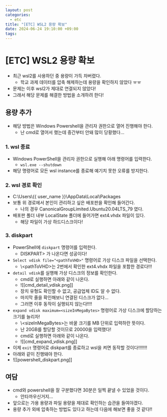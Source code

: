 ```yaml
---
layout: post
categories:
  - etc
title: "[ETC] WSL2 용량 확보"
date: 2024-06-24 19:10:00 +09:00
tags:
---
```

# [ETC] WSL2 용량 확보

- 최근 wsl2를 사용하던 중 용량이 가득 차버렸다.
	- 학교 과제 데이터를 압축 해제하는데 용량을 확인하지 않았다 ㅠㅠ
- 문제는 이후 wsl2가 제대로 연결되지 않았다!
- 그래서 해당 문제를 해결한 방법을 소개하려 한다!

## 용량 추가

- 해당 방법은 Windows Powershell을 관리자 권한으로 열어 진행해야 한다.
	- 난 cmd로 열어서 했는데 중간부터 안돼 많이 당황했다...

### 1. wsl 종료

- Windows PowerShell을 관리자 권한으로 실행해 아래 명령어를 입력한다.
	- `wsl.exe --shutdown`
- 해당 명령어로 모든 wsl instance를 종료해 예기치 못한 오류를 방지한다.
### 2. wsl 경로 확인

- C:\\Users\\{{ user_name }}\\AppData\\Local\\Packages
- 보통 위 경로에서 본인이 관리하고 싶은 배포판을 확인해 들어간다.
	- 나의 경우 CanonicalGroupLimited.Ubuntu20.04LTS_79 였다.
- 배포판 폴더 내부 LocalState 폴더에 들어가면 ext4.vhdx 파일이 있다.
	- 해당 파일이 가상 하드디스크이다!
### 3. diskpart

- PowerShell에 `diskpart` 명령어를 입력한다.
	- DISKPART> 가 나온다면 성공이다!
- `Select vdisk file="<pathToVHD>"` 명령어로 가상 디스크 파일을 선택한다.
	- \\<pathToVHD\>는 2번에서 확인한 ext4.vhdx 파일을 포함한 경로다!!!
- `detail vdisk`를 실행해 가상 디스크의 정보를 확인한다.
	- cmd로 실행하면 아래와 같이 나온다.
	- ![[cmd_detail_vdisk.png]]
	- 장치 유형도 확인할 수 없고, 공급업체 ID도 알 수 없다.
	- 마지막 줄을 확인해보니 연결된 디스크가 없다...
	- 그러면 이후 동작이 실행되지 않는다!!!!
- `expand vdisk maximum=<sizeInMegaBytes>` 명령어로 가상 디스크에 할당하는 크기를 늘리자!
	- \\<sizeInMegaBytes\>는 바꿀 크기를 MB 단위로 입력하란 뜻이다.
	- 난 20GB를 할당할 것이므로 20000을 입력했다!
	- cmd로 실행하면 아래와 같이 나온다.
	- ![[cmd_expand_vdisk.png]]
- 이제 `exit` 명령어로 diskpart를 종료하고 wsl을 켜면 동작할 것이다!!!!!!!
- 아래와 같이 진행돼야 한다.
- ![[powershell_diskpart.png]]

## 여담

- cmd와 powershell을 잘 구분했다면 30분은 일찍 끝낼 수 있었을 것이다.
	- 안타까우신거지...
- 앞으로는 가용 용량과 파일 용량을 제대로 확인하는 습관을 들여야겠다.
- 용량 추가 외에 압축하는 방법도 있다고 하는데 다음에 해보면 좋을 것 같다!!